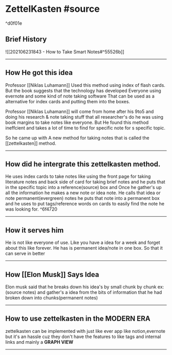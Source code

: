# ZettelKasten #source 

^d0f01e

## Brief History

![[202106231843 - How to Take Smart Notes#^55526b]]

---
## How He got this idea

Professor [[Niklas Luhamann]] Used this method using index of flash cards. But the book suggests that the technology has developed Everyone using evernote and some kind of note taking software That can be used as a alternative for index cards and putting them into the boxes.

Professor [[Niklas Luhamann]] will come from home after his 9to5 and doing his research & note taking stuff that all researcher's do he was using book margins to take notes like everyone.
But He found this method ineffcient and takes a lot of time to find for specific note for s specific topic.

So he came up with A new method for taking notes that is called the [[zettelkasten]] method.

---

## How did he intergrate this zettelkasten method.
He uses index cards to take notes like using the front page for taking literature notes and back side of card for taking brief notes and he puts that in the specific topic into a reference(source) box and Once he gather's up all the information he makes a new note or idea note. He calls that idea or note permanent(evergreen) notes he puts that note into a permanent box and he uses to put tags/reference words on cards to easily find the note he was looking for. ^6f4720

---

## How it serves him
He is not like everyone of use. Like you have a idea for a week and forget about this like forever. He has is permanent idea/note in one box. So that it can serve in better 

---

## How [[Elon Musk]] Says Idea
Elon musk said that he breaks down his idea's by small chunk by chunk ex:(source notes) and gather's a idea from the bits of information that he had broken down into chunks(permanent notes)

---

## How to use zettelkasten in the MODERN ERA
zettelkasten can be implemented with just like ever app like notion,evernote but it's an hassle cuz they don't have the features to like tags and internal links and mainly a **GRAPH VIEW**

---

